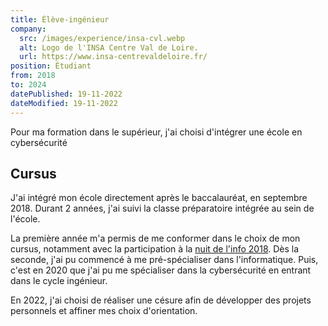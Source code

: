 ```yaml
---
title: Élève-ingénieur
company:
  src: /images/experience/insa-cvl.webp
  alt: Logo de l'INSA Centre Val de Loire.
  url: https://www.insa-centrevaldeloire.fr/
position: Étudiant
from: 2018
to: 2024
datePublished: 19-11-2022
dateModified: 19-11-2022
---
```


Pour ma formation dans le supérieur, j'ai choisi d'intégrer une école en cybersécurité

<!-- more -->

## Cursus

J'ai intégré mon école directement après le baccalauréat, en septembre 2018. Durant 2 années, j'ai suivi la classe préparatoire intégrée au sein de l'école.

La première année m'a permis de me conformer dans le choix de mon cursus, notamment avec la participation à la [nuit de l'info 2018](../2.projects/involvment-nuit-de-linfo.md). Dès la seconde, j'ai pu commencé à me pré-spécialiser dans l'informatique. Puis, c'est en 2020 que j'ai pu me spécialiser dans la cybersécurité en entrant dans le cycle ingénieur.

En 2022, j'ai choisi de réaliser une césure afin de développer des projets personnels et affiner mes choix d'orientation.

